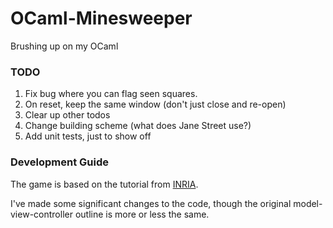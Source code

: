 # OCaml-Minesweeper
Brushing up on my OCaml

### TODO

1. Fix bug where you can flag seen squares.
2. On reset, keep the same window (don't just close and re-open)
3. Clear up other todos
4. Change building scheme (what does Jane Street use?)
5. Add unit tests, just to show off

### Development Guide

The game is based on the tutorial from [INRIA](http://caml.inria.fr/pub/docs/oreilly-book/html/book-ora059.html).

I've made some significant changes to the code, though the original model-view-controller outline is more or less the same.

